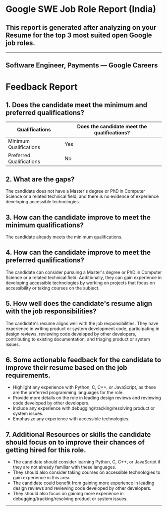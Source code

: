 # Google SWE Job Role Report (India) 
## This report is generated after analyzing on your Resume for the top 3 most suited open Google job roles.

---

## Software Engineer, Payments — Google Careers

# Feedback Report

## 1. Does the candidate meet the minimum and preferred qualifications?

| Qualifications | Does the candidate meet the qualifications? |
| --- | --- |
| Minimum Qualifications | Yes |
| Preferred Qualifications | No |

## 2. What are the gaps?

The candidate does not have a Master's degree or PhD in Computer Science or a related technical field, and there is no evidence of experience developing accessible technologies.

## 3. How can the candidate improve to meet the minimum qualifications?

The candidate already meets the minimum qualifications.

## 4. How can the candidate improve to meet the preferred qualifications?

The candidate can consider pursuing a Master's degree or PhD in Computer Science or a related technical field. Additionally, they can gain experience in developing accessible technologies by working on projects that focus on accessibility or taking courses on the subject.

## 5. How well does the candidate's resume align with the job responsibilities?

The candidate's resume aligns well with the job responsibilities. They have experience in writing product or system development code, participating in design reviews, reviewing code developed by other developers, contributing to existing documentation, and triaging product or system issues.

## 6. Some actionable feedback for the candidate to improve their resume based on the job requirements.

- Highlight any experience with Python, C, C++, or JavaScript, as these are the preferred programming languages for the role.
- Provide more details on the role in leading design reviews and reviewing code developed by other developers.
- Include any experience with debugging/tracking/resolving product or system issues.
- Emphasize any experience with accessible technologies.

## 7. Additional Resources or skills the candidate should focus on to improve their chances of getting hired for this role.

- The candidate should consider learning Python, C, C++, or JavaScript if they are not already familiar with these languages.
- They should also consider taking courses on accessible technologies to gain experience in this area.
- The candidate could benefit from gaining more experience in leading design reviews and reviewing code developed by other developers.
- They should also focus on gaining more experience in debugging/tracking/resolving product or system issues.

---

